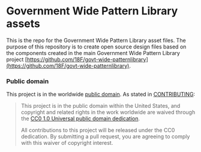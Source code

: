 # Government Wide Pattern Library assets

This is the repo for the Government Wide Pattern Library asset files. The purpose
of this repository is to create open source design files based on the components
created in the main Government Wide Pattern Library project [https://github.com/18F/govt-wide-patternlibrary](https://github.com/18F/govt-wide-patternlibrary).

### Public domain

This project is in the worldwide [public domain](LICENSE.md). As stated in [CONTRIBUTING](CONTRIBUTING.md):

> This project is in the public domain within the United States, and copyright and related rights in the work worldwide are waived through the [CC0 1.0 Universal public domain dedication](https://creativecommons.org/publicdomain/zero/1.0/).
>
> All contributions to this project will be released under the CC0 dedication. By submitting a pull request, you are agreeing to comply with this waiver of copyright interest.